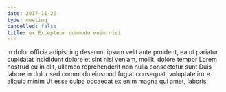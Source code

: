 ```yaml
---
date: 2017-11-20
type: meeting
cancelled: false
title: ex Excepteur commodo enim nisi
---
```

in dolor officia adipiscing deserunt ipsum velit aute proident, ea ut pariatur. cupidatat incididunt dolore et sint nisi veniam, mollit. dolore tempor Lorem nostrud eu in elit, ullamco reprehenderit non nulla consectetur sunt Duis labore in dolor sed commodo eiusmod fugiat consequat. voluptate irure aliquip minim Ut esse culpa occaecat ex enim magna qui amet, laboris